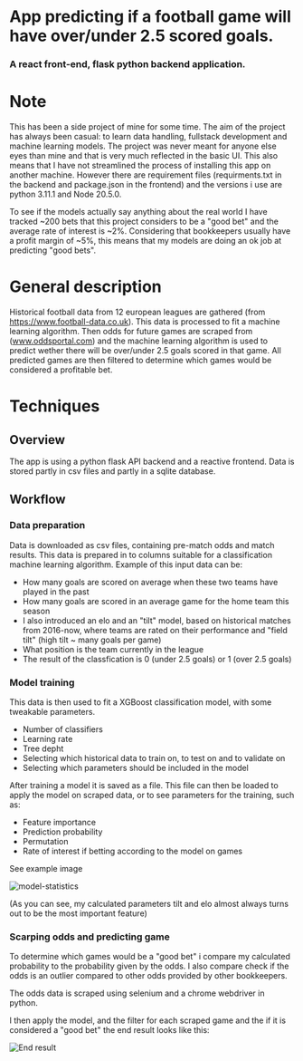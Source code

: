 # App predicting if a football game will have over/under 2.5 scored goals.
### A react front-end, flask python backend application.

# Note
This has been a side project of mine for some time. The aim of the project has always been casual: to learn data handling, fullstack development and machine learning models. The project was never meant for anyone else eyes than mine and that is very much reflected in the basic UI. This also means that I have not streamlined the process of installing this app on another machine. However there are requirement files (requirments.txt in the backend and package.json in the frontend) and the versions i use are python 3.11.1 and Node 20.5.0.

To see if the models actually say anything about the real world I have tracked ~200 bets that this project considers to be a "good bet" and the average rate of interest is ~2%. Considering that bookkeepers usually have a profit margin of ~5%, this means that my models are doing an ok job at predicting "good bets".

# General description
Historical football data from 12 european leagues are gathered (from https://www.football-data.co.uk). This data is processed to fit a machine learning algorithm. Then odds for future games are scraped from (www.oddsportal.com) and the machine learning algorithm is used to predict wether there will be over/under 2.5 goals scored in that game. All predicted games are then filtered to determine which games would be considered a profitable bet.

# Techniques

## Overview
The app is using a python flask API backend and a reactive frontend. Data is stored partly in csv files and partly in a sqlite database.

## Workflow
### Data preparation
Data is downloaded as csv files, containing pre-match odds and match results. This data is prepared in to columns suitable for a classification machine learning algorithm. Example of this input data can be:
- How many goals are scored on average when these two teams have played in the past
- How many goals are scored in an average game for the home team this season
- I also introduced an elo and an "tilt" model, based on historical matches from 2016-now, where teams are rated on their performance and "field tilt" (high tilt ~ many goals per game)
- What position is the team currently in the league
- The result of the classfication is 0 (under 2.5 goals) or 1 (over 2.5 goals)

### Model training
This data is then used to fit a XGBoost classification model, with some tweakable parameters.
- Number of classifiers
- Learning rate
- Tree depht
- Selecting which historical data to train on, to test on and to validate on
- Selecting which parameters should be included in the model

After training a model it is saved as a file. This file can then be loaded to apply the model on scraped data, or to see parameters for the training, such as:
- Feature importance
- Prediction probability
- Permutation 
- Rate of interest if betting according to the model on games

See example image

![model-statistics](https://github.com/eliascarlsson1/react-app-football/assets/154832503/88b56aad-eacb-453d-8232-41ee4151732e)

(As you can see, my calculated parameters tilt and elo almost always turns out to be the most important feature)

### Scarping odds and predicting game
To determine which games would be a "good bet" i compare my calculated probability to the probability given by the odds. I also compare check if the odds is an outlier compared to other odds provided by other bookkeepers. 

The odds data is scraped using selenium and a chrome webdriver in python.

I then apply the model, and the filter for each scraped game and the if it is considered a "good bet" the end result looks like this:

![End result](https://github.com/eliascarlsson1/react-app-football/assets/154832503/7a362121-c175-42c7-b7d6-8236b122f198)

